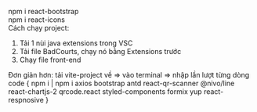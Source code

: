 npm i react-bootstrap <br/>
npm i react-icons <br/>
Cách chạy project: <br/>
1. Tải 1 nùi java extensions trong VSC <br/>
2. Tải file BadCourts, chạy nó bằng Extensions trước <br/>
3. Chạy file front-end


Đơn giản hơn: tải vite-project về => vào terminal => nhập lần lượt từng dòng code
 {
 npm i | 
 npm i axios bootstrap antd react-qr-scanner @nivo/line react-chartjs-2 qrcode.react styled-components formix yup react-respnosive
 }
